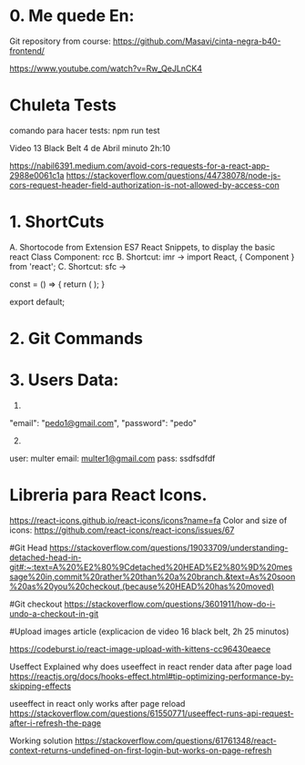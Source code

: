 

# 0. Me quede En:

Git repository from course:
https://github.com/Masavi/cinta-negra-b40-frontend/


https://www.youtube.com/watch?v=Rw_QeJLnCK4

# Chuleta Tests
comando para hacer tests: npm run test


Video 13  Black Belt 4 de Abril
minuto 2h:10

https://nabil6391.medium.com/avoid-cors-requests-for-a-react-app-2988e0061c1a
https://stackoverflow.com/questions/44738078/node-js-cors-request-header-field-authorization-is-not-allowed-by-access-con


# 1. ShortCuts

A. Shortocode from Extension ES7 React Snippets, to display the basic react Class Component: rcc
B. Shortcut: imr  -> import React, { Component } from 'react'; 
C. Shortcut: sfc ->

const  = () => {
    return (  );
}
 
export default;


# 2. Git Commands


# 3. Users Data:

1.
 "email": "pedo1@gmail.com",
    "password": "pedo"

2.
user: multer
email: multer1@gmail.com
pass: ssdfsdfdf

# Libreria para React Icons.

https://react-icons.github.io/react-icons/icons?name=fa
Color and size of icons: https://github.com/react-icons/react-icons/issues/67

#Git Head
https://stackoverflow.com/questions/19033709/understanding-detached-head-in-git#:~:text=A%20%E2%80%9Cdetached%20HEAD%E2%80%9D%20message%20in,commit%20rather%20than%20a%20branch.&text=As%20soon%20as%20you%20checkout,(because%20HEAD%20has%20moved)

#Git checkout
https://stackoverflow.com/questions/3601911/how-do-i-undo-a-checkout-in-git

#Upload images article  (explicacion de video 16 black belt, 2h 25 minutos)

https://codeburst.io/react-image-upload-with-kittens-cc96430eaece


Useffect Explained
why does useeffect in react render data after page load
https://reactjs.org/docs/hooks-effect.html#tip-optimizing-performance-by-skipping-effects

useeffect in react only works after page reload
https://stackoverflow.com/questions/61550771/useeffect-runs-api-request-after-i-refresh-the-page


Working solution
https://stackoverflow.com/questions/61761348/react-context-returns-undefined-on-first-login-but-works-on-page-refresh